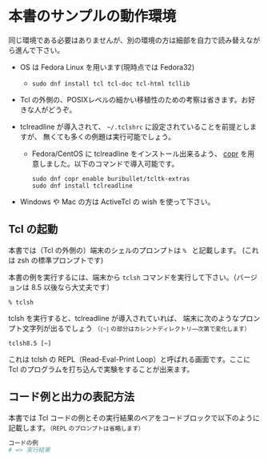# 本書のサンプルの動作環境

同じ環境である必要はありませんが、別の環境の方は細部を自力で読み替えながら進んで下さい。

* OS は Fedora Linux を用います(現時点では Fedora32)
   * `sudo dnf install tcl tcl-doc tcl-html tcllib`

* Tcl の外側の、POSIXレベルの細かい移植性のための考察は省きます。お好きな人がどうぞ。

* tclreadline が導入されて、 `~/.tclshrc` に設定されていることを前提としますが、
無くても多くの例題は実行可能でしょう。
  * Fedora/CentOS に tclreadline をインストール出来るよう、
    [copr](https://copr.fedorainfracloud.org/coprs/buribullet/tcltk-extras/) を用意しました。以下のコマンドで導入可能です。
    ```console
    sudo dnf copr enable buribullet/tcltk-extras
    sudo dnf install tclreadline
    ```

* Windows や Mac の方は ActiveTcl の wish を使って下さい。


## Tcl の起動

本書では（Tcl の外側の）端末のシェルのプロンプトは `% ` と記載します。
(これは zsh の標準プロンプトです)

本書の例を実行するには、端末から `tclsh` コマンドを実行して下さい。（バージョンは 8.5 以後なら大丈夫です）

```console
% tclsh
```

tclsh を実行すると、tclreadline が導入されていれば、
端末に次のようなプロンプト文字列が出るでしょう
<small>（`[~]` の部分はカレントディレクトリ―次第で変化します）</small>

```
tclsh8.5 [~]
```

これは tclsh の REPL（Read-Eval-Print Loop）と呼ばれる画面です。ここに
Tcl のプログラムを打ち込んで実験をすることが出来ます。


## コード例と出力の表記方法

本書では Tcl コードの例とその実行結果のペアをコードブロックで以下のように記載します。<small>（REPL のプロンプトは省略します）</small>

```tcl
コードの例
# => 実行結果
```

